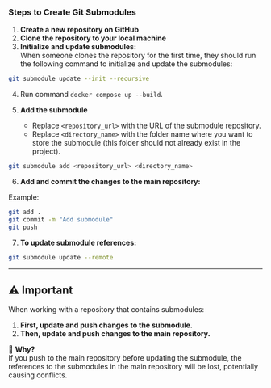 ### Steps to Create Git Submodules

1. **Create a new repository on GitHub**
2. **Clone the repository to your local machine**
3. **Initialize and update submodules:**  
   When someone clones the repository for the first time, they should run the following command to initialize and update the submodules:

```bash
git submodule update --init --recursive
```

4. Run command `docker compose up --build`.

5. **Add the submodule**
   - Replace `<repository_url>` with the URL of the submodule repository.
   - Replace `<directory_name>` with the folder name where you want to store the submodule (this folder should not already exist in the project).

```bash
git submodule add <repository_url> <directory_name>
```

6. **Add and commit the changes to the main repository:**

Example:

```bash
git add .
git commit -m "Add submodule"
git push
```

7. **To update submodule references:**

```bash
git submodule update --remote
```

---

## ⚠️ **Important**

When working with a repository that contains submodules:

1. **First, update and push changes to the submodule.**
2. **Then, update and push changes to the main repository.**

🔑 **Why?**  
If you push to the main repository before updating the submodule, the references to the submodules in the main repository will be lost, potentially causing conflicts.
